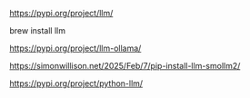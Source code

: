 
https://pypi.org/project/llm/

brew install llm

https://pypi.org/project/llm-ollama/

https://simonwillison.net/2025/Feb/7/pip-install-llm-smollm2/

https://pypi.org/project/python-llm/

